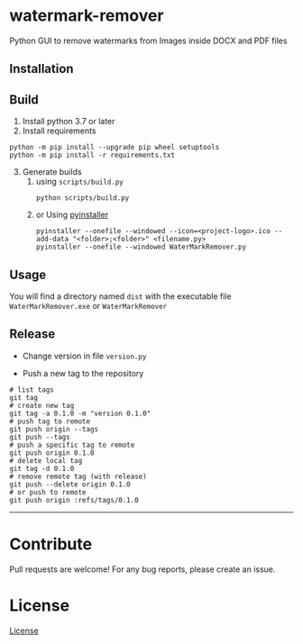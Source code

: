 # watermark-remover

Python GUI to remove watermarks from Images inside DOCX and PDF files

## Installation

## Build

1. Install python 3.7 or later
2. Install requirements

  ```shell
  python -m pip install --upgrade pip wheel setuptools
  python -m pip install -r requirements.txt
  ```

3. Generate builds
    1. using `scripts/build.py`
       ```shell
       python scripts/build.py
       ```
    2. or Using [pyinstaller](https://pyinstaller.readthedocs.io/en/stable/index.html)
       ```shell
       pyinstaller --onefile --windowed --icon=<project-logo>.ico --add-data "<folder>;<folder>" <filename.py>
       pyinstaller --onefile --windowed WaterMarkRemover.py
       ```

## Usage

You will find a directory named `dist` with the executable file `WaterMarkRemover.exe` or `WaterMarkRemover`

## Release

- Change version in file ```version.py```

- Push a new tag to the repository

```
# list tags
git tag
# create new tag
git tag -a 0.1.0 -m "version 0.1.0"
# push tag to remote
git push origin --tags
git push --tags
# push a specific tag to remote
git push origin 0.1.0
# delete local tag
git tag -d 0.1.0
# remove remote tag (with release)
git push --delete origin 0.1.0
# or push to remote
git push origin :refs/tags/0.1.0
```

-----------------------------------------------------------------------------------

# Contribute

Pull requests are welcome! For any bug reports, please create an issue.

# License

[License](LICENSE)
